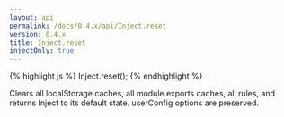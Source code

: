 ```yaml
---
layout: api
permalink: /docs/0.4.x/api/Inject.reset
version: 0.4.x
title: Inject.reset
injectOnly: true
---
```


{% highlight js %}
Inject.reset();
{% endhighlight %}

Clears all localStorage caches, all module.exports caches, all rules, and returns Inject to its default state. userConfig options are preserved.